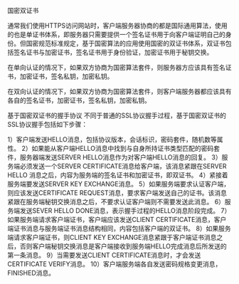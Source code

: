 国密双证书

通常我们使用HTTPS访问网站时，客户端服务器协商的都是国际通用算法，使用的也是单证书体系，即服务器只需要提供一个签名证书用于向客户端证明自己的身份。但国密规范标准规定，基于国密算法的应用使用国密的双证书体系，双证书包括签名证书与加密证书，签名证书用于身份验证，加密证书用于秘钥交换。

在单向认证的情况下，如果双方协商为国密算法套件，则服务器方应该具有签名证书，加密证书，签名私钥，加密私钥。

在双向认证的情况下，如果双方协商为国密算法套件，则客户端服务器都应该具有各自的签名证书，加密证书，签名私钥，加密私钥。

基于国密双证书的握手协议
不同于普通的SSL协议握手过程，基于国密双证书的SSL协议握手包括如下步骤：

1）客户端发送HELLO消息，包括协议版本，会话标识，密码套件，随机数等属性。
2）如果能从客户端HELLO消息中找到与自身所持证书类型匹配的密码套件，服务器端发送SERVER HELLO消息作为对客户端HELLO消息的回复。
3）服务端必须发送一个SERVER CERTIFICATE消息给客户端，该消息紧跟在SERVER HELLO 消息之后，内容为服务端的签名证书和加密证书，即双证书。
4）紧接着服务端要发送SERVER KEY EXCHANGE消息。
5）如果服务端要求认证客户端，则应该发送CERTIFICATE REQUEST消息，要求客户端发送自己的证书。该消息紧跟在服务端秘钥交换消息之后，不要求认证客户端则不需要发送此消息。
6）服务端发送SEVER HELLO DONE消息，表示握手过程的HELLO消息阶段完成。
7）如果服务端请求客户端证书，客户端应该发送CLIENT CERTIFICATE消息，客户端证书消息与服务端证书消息结构相同，内容包括客户端的双证书。
8）如果服务端请求客户端证书，则CLIENT KEY EXCHANGE消息紧跟于客户端证书消息之后，否则客户端秘钥交换消息是客户端接收到服务端HELLO完成消息后所发送的第一条消息。
9）当需要发送CLIENT CERTIFICATE消息时，才会发送CERTIFICATE VERIFY消息。
10）客户端服务端各自发送密码规格变更消息，FINISHED消息。
